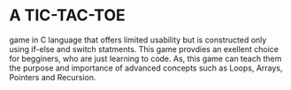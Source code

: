 # A TIC-TAC-TOE
game in C language that offers limited usability but is constructed only using if-else and switch statments. This game provdies an exellent choice for begginers, who are just learning to code. As, this game can teach them the purpose and importance of advanced concepts such as Loops, Arrays, Pointers and Recursion.
